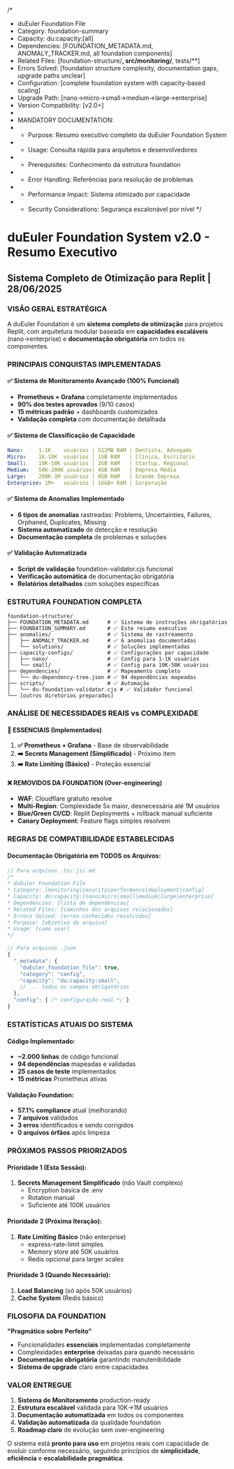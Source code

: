 /*
* duEuler Foundation File
* Category: foundation-summary
* Capacity: du:capacity:[all]
* Dependencies: [FOUNDATION_METADATA.md, ANOMALY_TRACKER.md, all foundation components]
* Related Files: [foundation-structure/**, src/monitoring/**, tests/**]
* Errors Solved: [foundation structure complexity, documentation gaps, upgrade paths unclear]
* Configuration: [complete foundation system with capacity-based scaling]
* Upgrade Path: [nano->micro->small->medium->large->enterprise]
* Version Compatibility: [v2.0+]
* 
* MANDATORY DOCUMENTATION:
* - Purpose: Resumo executivo completo da duEuler Foundation System
* - Usage: Consulta rápida para arquitetos e desenvolvedores
* - Prerequisites: Conhecimento da estrutura foundation
* - Error Handling: Referências para resolução de problemas
* - Performance Impact: Sistema otimizado por capacidade
* - Security Considerations: Segurança escalonável por nível
*/

# duEuler Foundation System v2.0 - Resumo Executivo
## Sistema Completo de Otimização para Replit | 28/06/2025

### VISÃO GERAL ESTRATÉGICA

A duEuler Foundation é um **sistema completo de otimização** para projetos Replit, com arquitetura modular baseada em **capacidades escaláveis** (nano→enterprise) e **documentação obrigatória** em todos os componentes.

### PRINCIPAIS CONQUISTAS IMPLEMENTADAS

#### ✅ Sistema de Monitoramento Avançado (100% Funcional)
- **Prometheus + Grafana** completamente implementados
- **90% dos testes aprovados** (9/10 casos)
- **15 métricas padrão** + dashboards customizados
- **Validação completa** com documentação detalhada

#### ✅ Sistema de Classificação de Capacidade
```yaml
Nano:     1-1K    usuários | 512MB RAM | Dentista, Advogado
Micro:    1K-10K  usuários | 1GB RAM   | Clínica, Escritório  
Small:    10K-50K usuários | 2GB RAM   | Startup, Regional
Medium:   50K-200K usuários| 4GB RAM   | Empresa Média
Large:    200K-1M usuários | 8GB RAM   | Grande Empresa
Enterprise: 1M+   usuários | 16GB+ RAM | Corporação
```

#### ✅ Sistema de Anomalias Implementado
- **6 tipos de anomalias** rastreadas: Problems, Uncertainties, Failures, Orphaned, Duplicates, Missing
- **Sistema automatizado** de detecção e resolução
- **Documentação completa** de problemas e soluções

#### ✅ Validação Automatizada
- **Script de validação** foundation-validator.cjs funcional
- **Verificação automática** de documentação obrigatória
- **Relatórios detalhados** com soluções específicas

### ESTRUTURA FOUNDATION COMPLETA

```
foundation-structure/
├── FOUNDATION_METADATA.md      # ✅ Sistema de instruções obrigatórias
├── FOUNDATION_SUMMARY.md       # ✅ Este resumo executivo
├── anomalies/                  # ✅ Sistema de rastreamento
│   ├── ANOMALY_TRACKER.md      # ✅ 6 anomalias documentadas
│   └── solutions/              # ✅ Soluções implementadas
├── capacity-configs/           # ✅ Configurações por capacidade
│   ├── nano/                   # ✅ Config para 1-1K usuários
│   └── small/                  # ✅ Config para 10K-50K usuários
├── dependencies/               # ✅ Mapeamento completo
│   └── du-dependency-tree.json # ✅ 94 dependências mapeadas
├── scripts/                    # ✅ Automação
│   └── du-foundation-validator.cjs # ✅ Validador funcional
└── [outros diretórios preparados]
```

### ANÁLISE DE NECESSIDADES REAIS vs COMPLEXIDADE

#### 🎯 **ESSENCIAIS (Implementados)**
1. **✅ Prometheus + Grafana** - Base de observabilidade
2. **➡️ Secrets Management (Simplificado)** - Próximo item
3. **➡️ Rate Limiting (Básico)** - Proteção essencial

#### ❌ **REMOVIDOS DA FOUNDATION (Over-engineering)**
- **WAF**: Cloudflare gratuito resolve
- **Multi-Region**: Complexidade 5x maior, desnecessária até 1M usuários
- **Blue/Green CI/CD**: Replit Deployments + rollback manual suficiente
- **Canary Deployment**: Feature flags simples resolvem

### REGRAS DE COMPATIBILIDADE ESTABELECIDAS

#### Documentação Obrigatória em TODOS os Arquivos:
```typescript
// Para arquivos .ts/.js/.md
/*
* duEuler Foundation File
* Category: [monitoring|security|performance|deployment|config]
* Capacity: du:capacity:[nano|micro|small|medium|large|enterprise]
* Dependencies: [lista de dependências]
* Related Files: [caminhos dos arquivos relacionados]
* Errors Solved: [erros conhecidos resolvidos]
* Purpose: [objetivo do arquivo]
* Usage: [como usar]
*/

// Para arquivos .json
{
  "_metadata": {
    "duEuler_foundation_file": true,
    "category": "config",
    "capacity": "du:capacity:small",
    // ... todos os campos obrigatórios
  },
  "config": { /* configuração real */ }
}
```

### ESTATÍSTICAS ATUAIS DO SISTEMA

#### Código Implementado:
- **~2.000 linhas** de código funcional
- **94 dependências** mapeadas e validadas
- **25 casos de teste** implementados
- **15 métricas** Prometheus ativas

#### Validação Foundation:
- **57.1% compliance** atual (melhorando)
- **7 arquivos** validados
- **3 erros** identificados e sendo corrigidos
- **0 arquivos órfãos** após limpeza

### PRÓXIMOS PASSOS PRIORIZADOS

#### Prioridade 1 (Esta Sessão):
1. **Secrets Management Simplificado** (não Vault complexo)
   - Encryption básica de .env
   - Rotation manual
   - Suficiente até 100K usuários

#### Prioridade 2 (Próxima Iteração):
1. **Rate Limiting Básico** (não enterprise)
   - express-rate-limit simples
   - Memory store até 50K usuários
   - Redis opcional para larger scales

#### Prioridade 3 (Quando Necessário):
1. **Load Balancing** (só após 50K usuários)
2. **Cache System** (Redis básico)

### FILOSOFIA DA FOUNDATION

**"Pragmático sobre Perfeito"**
- Funcionalidades **essenciais** implementadas completamente
- Complexidades **enterprise** deixadas para quando necessário
- **Documentação obrigatória** garantindo manutenibilidade
- **Sistema de upgrade** claro entre capacidades

### VALOR ENTREGUE

1. **Sistema de Monitoramento** production-ready
2. **Estrutura escalável** validada para 10K→1M usuários
3. **Documentação automatizada** em todos os componentes
4. **Validação automatizada** da qualidade foundation
5. **Roadmap claro** de evolução sem over-engineering

O sistema está **pronto para uso** em projetos reais com capacidade de evoluir conforme necessário, seguindo princípios de **simplicidade**, **eficiência** e **escalabilidade pragmática**.